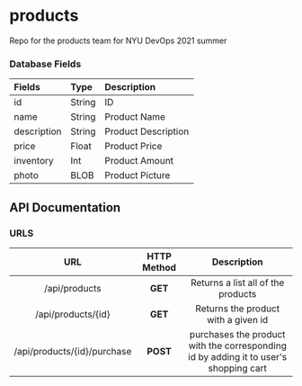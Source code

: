 # products
Repo for the products team for NYU DevOps 2021 summer

### Database  Fields
| Fields | Type | Description
| :--- | :--- | :--- |
| id | String | ID 
| name | String | Product Name
| description | String | Product Description
| price | Float | Product Price
| inventory | Int | Product Amount
| photo | BLOB | Product Picture

## API Documentation
### URLS

 |                 URL                 | HTTP Method |                         Description                          |
| :---------------------------------: | :---------: | :----------------------------------------------------------: |
|              /api/products              |   **GET**   |              Returns a list all of the products              |
|           /api/products/{id}            |   **GET**   |             Returns the product with a given id              |
|       /api/products/{id}/purchase       |  **POST**   | purchases the product with the corresponding id by adding it to user's shopping cart |
